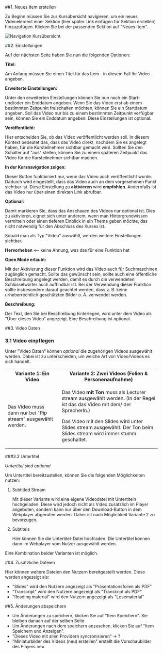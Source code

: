 ##1. Neues Item erstellen

Zu Beginn müssen Sie zur Kursübersicht navigieren, um ein neues Videoelement einer Sektion (hier später Link einfügen für Sektion erstellen) hinzuzufügen. Klicken Sie bei der passenden Sektion auf "Neues Item".

![Navigation Kursübersicht](/images/video/Navigation_zur_Kursstruktur.png)
		


##2. Einstellungen

Auf der nächsten Seite haben Sie nun die folgenden Optionen:


**Titel:** 

Am Anfang müssen Sie einen Titel für das Item - in diesem Fall Ihr Video - angeben. 


**Erweiterte Einstellungen:** 

Unter den erweiterten Einstellungen können Sie nun noch ein Start- und/oder ein Enddatum angeben. Wenn Sie das Video erst ab einem bestimmten Zeitpunkt freischalten möchten, können Sie ein Startdatum angeben. Soll das Video nur bis zu einem bestimmten Zeitpunkt verfügbar sein, können Sie ein Enddatum angeben. Diese Einstellungen ist optional. 


**Veröffentlicht:** 

Hier entscheiden Sie, ob das Video veröffentlicht werden soll. In diesem Kontext bedeutet das, dass das Video direkt, nachdem Sie es angelegt haben, für die Kursteilnehmer sichtbar gemacht wird. Sollten Sie den Schalter auf "aus" stellen, können Sie zu einem späteren Zeitpunkt das Video für die Kursteilnehmer sichtbar machen. 


**In der Kursnavigation zeigen:** 

Dieser Button funktioniert nur, wenn das Video auch veröffentlicht wurde. Dadurch wird eingestellt, dass das Video auch an dem vorgesehenen Punkt sichtbar ist. Diese Einstellung zu **aktivieren** wird **empfohlen**. Andernfalls ist das Video nur über einen direkten Link abrufbar.

**Optional:** 

Damit markieren Sie, dass das Anschauen des Videos nur optional ist. Dies zu aktivieren, eignet sich unter anderem, wenn man Hintergrundwissen vermitteln  oder einen tieferen Einblick in ein Thema geben möchte, das nicht notwendig für den Abschluss des Kurses ist. 

Sobald man als Typ "Video" auswählt, werden weitere Einstellungen sichtbar.

**Hervorheben** <-- keine Ahnung, was das für eine Funktion hat

**Open Mode erlaubt:** 

Mit der Aktivierung dieser Funktion wird das Video auch für Suchmaschinen zugänglich gemacht. Sollte das gewünscht sein, sollte auch eine öffentliche Beschreibung angelegt werden, damit es durch die verwendeten Schlüsselwörter auch auffindbar ist. Bei der Verwendung dieser Funktion sollte insbesondere darauf geachtet werden, dass z. B. keine urheberrechtlich geschützten Bilder o. Ä. verwendet werden. 

**Beschreibung:**

Der Text, den Sie bei Beschreibung hinterlegen, wird unter dem Video als "Über dieses Video" angezeigt. Eine Beschreibung ist optional.

##3. Video Daten

### 3.1 Video einpflegen

Unter "Video Daten" können *optional* die zugehörigen Videos ausgewählt werden. Dabei ist zu unterscheiden, um welche Art von Video/Videos es sich handelt.

<table border="0">
<tr>
	<th>Variante 1: Ein Video</th>
	<th>Variante 2: Zwei Videos (Folien & Personenaufnahme)</th>
</tr>
<tr>
	<td>Das Video muss dann nur bei "Pip stream" ausgewählt werden.</td>
	<td>
		<p>Das Video <strong>mit Ton</strong> muss als Lecturer stream ausgewählt werden. 
			(In der Regel ist das das Video mit dem/ der SprecherIn.)</P>
		<p>Das Video mit den Slides wird unter Slides stream ausgewählt. 
		Der Ton beim Slides stream wird immer stumm geschaltet. </P>
	</td>
</tr>
</table>

###3.2 Untertitel

*Untertitel sind optional*

Um Untertitel bereitzustellen, können Sie die folgenden Möglichkeiten nutzen:

1. Subtitled Stream

	Mit dieser Variante wird eine eigene Videodatei mit Untertiteln hochgeladen. Diese wird jedoch nicht als Video zusätzlich im Player angeboten, sondern kann nur über den Download-Button in dem Webplayer abgerufen werden. Daher ist nach Möglichkeit Variante 2 zu bevorzugen. 

2. Subtitels 

	Hier können Sie die Untertitel-Datei hochladen. Die Untertitel können dann im Webplayer vom Nutzer ausgewählt werden. 

Eine Kombination beider Varianten ist möglich.

##4. Zusätzliche Dateien

Hier können weitere Dateien den Nutzern bereitgestellt werden. Diese werden angezeigt als:

- "Slides" wird den Nutzern angezeigt als "Präsentationsfolien als PDF"
- "Transcript" wird den Nutzern angezeigt als "Transkript als PDF"
- "Reading material" wird den Nutzern angezeigt als "Lesematerial"


##5. Änderungen abspeichern

- Um Änderungen zu speichern, klicken Sie auf "Item Speichern". Sie bleiben danach auf der selben Seite
- Um Änderungen nach dem speichern anzusehen, klicken Sie auf "Item Speichern und Anzeigen".
- "Dieses Video mit allen Providern syncronisieren" -> ?
- "Miniaturbilder des Videos (neu) erstellen" erstellt die Vorschaubilder des Players neu. 
